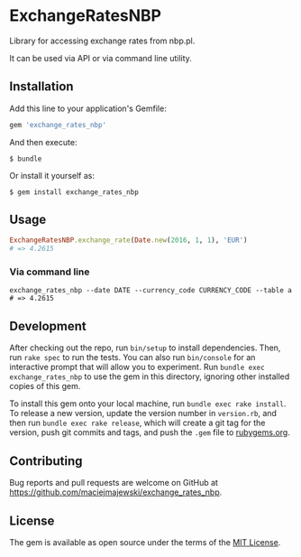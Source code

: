 # ExchangeRatesNBP

Library for accessing exchange rates from nbp.pl.

It can be used via API or via command line utility.

## Installation

Add this line to your application's Gemfile:

```ruby
gem 'exchange_rates_nbp'
```

And then execute:

    $ bundle

Or install it yourself as:

    $ gem install exchange_rates_nbp

## Usage

```ruby
ExchangeRatesNBP.exchange_rate(Date.new(2016, 1, 1), 'EUR')
# => 4.2615
```

### Via command line

```
exchange_rates_nbp --date DATE --currency_code CURRENCY_CODE --table a
# => 4.2615
```

## Development

After checking out the repo, run `bin/setup` to install dependencies. Then, run `rake spec` to run the tests. You can also run `bin/console` for an interactive prompt that will allow you to experiment. Run `bundle exec exchange_rates_nbp` to use the gem in this directory, ignoring other installed copies of this gem.

To install this gem onto your local machine, run `bundle exec rake install`. To release a new version, update the version number in `version.rb`, and then run `bundle exec rake release`, which will create a git tag for the version, push git commits and tags, and push the `.gem` file to [rubygems.org](https://rubygems.org).

## Contributing

Bug reports and pull requests are welcome on GitHub at https://github.com/maciejmajewski/exchange_rates_nbp.

## License

The gem is available as open source under the terms of the [MIT License](http://opensource.org/licenses/MIT).

